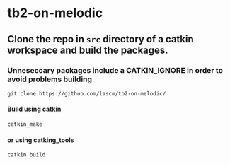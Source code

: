 # tb2-on-melodic

## Clone the repo in ```src``` directory of a catkin workspace and build the packages.
### Unneseccary packages include a CATKIN_IGNORE in order to avoid problems building

```git clone https://github.com/lascm/tb2-on-melodic/```
#### Build using catkin
```catkin_make```
#### or using catking_tools
```catkin build```
